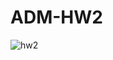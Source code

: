 # ADM-HW2
![hw2](https://user-images.githubusercontent.com/115465627/197032342-08d018d2-2542-4d20-a844-40fff0ec1c19.gif)
